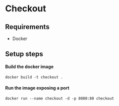# Checkout

## Requirements
* Docker

## Setup steps
#### Build the docker image
```
docker build -t checkout .
```

#### Run the image exposing a port
```
docker run --name checkout -d -p 8080:80 checkout
```

